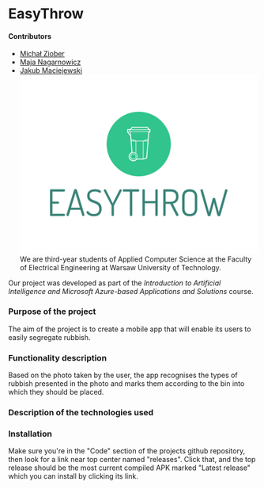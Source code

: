 # EasyThrow
#### Contributors

- [Michał Ziober](https://github.com/micha5555)
- [Maja Nagarnowicz](https://github.com/nebraszka)
- [Jakub Maciejewski](https://github.com/PiorunPL)
![alt text](https://github.com/EasyThrowCompany/EasyThrow/blob/mobile-app/app/src/main/res/drawable/easythrow_mainactivity_image.png?raw=true)
We are third-year students of Applied Computer Science at the Faculty of Electrical Engineering at Warsaw University of Technology.

Our project was developed as part of the *Introduction to Artificial Intelligence and Microsoft Azure-based Applications and Solutions* course.

### Purpose of the project

The aim of the project is to create a mobile app that will enable its users to easily segregate rubbish. 

### Functionality description

Based on the photo taken by the user, the app recognises the types of rubbish presented in the photo and marks them according to the bin into which they should be placed.

### Description of the technologies used


### Installation

Make sure you're in the "Code" section of the projects github repository, then look for a link near top center named "releases". Click that, and the top release should be the most current compiled APK marked "Latest release" which you can install by clicking its link.
